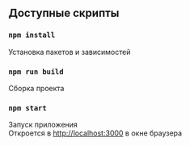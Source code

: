 ## Доступные скрипты

### `npm install`
Установка пакетов и зависимостей

### `npm run build`
Сборка проекта

### `npm start`
Запуск приложения<br>
Откроется в [http://localhost:3000](http://localhost:3000) в окне браузера
